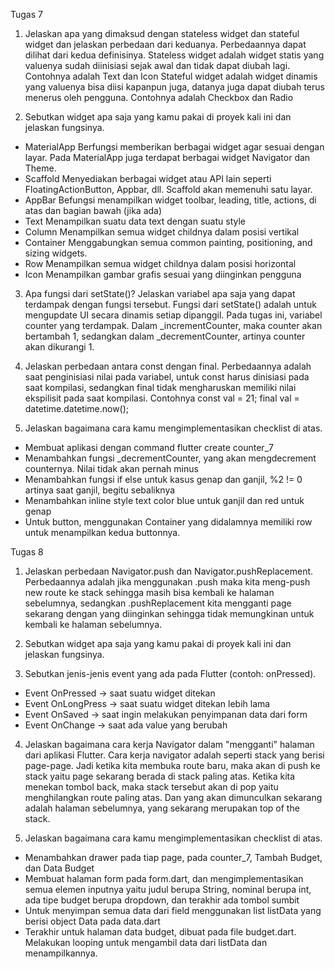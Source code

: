 Tugas 7

1. Jelaskan apa yang dimaksud dengan stateless widget dan stateful widget dan jelaskan perbedaan dari keduanya.
Perbedaannya dapat dilihat dari kedua definisinya.
Stateless widget adalah widget statis yang valuenya sudah diinisiasi sejak awal dan tidak dapat diubah lagi.
Contohnya adalah Text dan Icon
Stateful widget adalah widget dinamis yang valuenya bisa diisi kapanpun juga, datanya juga dapat diubah terus menerus oleh pengguna.
Contohnya adalah Checkbox dan Radio


2. Sebutkan widget apa saja yang kamu pakai di proyek kali ini dan jelaskan fungsinya.
- MaterialApp
Berfungsi memberikan berbagai widget agar sesuai dengan layar. Pada MaterialApp juga terdapat berbagai widget Navigator dan Theme.
- Scaffold
Menyediakan berbagai widget atau API lain seperti FloatingActionButton, Appbar, dll. Scaffold akan memenuhi satu layar. 
- AppBar
Befungsi menampilkan widget toolbar, leading, title, actions, di atas dan bagian bawah (jika ada)
- Text
Menampilkan suatu data text dengan suatu style 
- Column
Menampilkan semua widget childnya dalam posisi vertikal
- Container
Menggabungkan semua common painting, positioning, and sizing widgets.
- Row
Menampilkan semua widget childnya dalam posisi horizontal
- Icon
Menampilkan gambar grafis sesuai yang diinginkan pengguna 
 
3. Apa fungsi dari setState()? Jelaskan variabel apa saja yang dapat terdampak dengan fungsi tersebut.
Fungsi dari setState() adalah untuk mengupdate UI secara dinamis setiap dipanggil. Pada tugas ini, variabel counter yang terdampak. Dalam _incrementCounter, maka counter akan bertambah 1, sedangkan dalam _decrementCounter, artinya counter akan dikurangi 1.

4. Jelaskan perbedaan antara const dengan final.
Perbedaannya adalah saat penginisiasi nilai pada variabel, untuk const harus dinisiasi pada saat kompilasi, sedangkan final tidak mengharuskan memiliki nilai ekspilisit pada saat kompilasi.
Contohnya 
const val = 21;
final val = datetime.datetime.now();

5. Jelaskan bagaimana cara kamu mengimplementasikan checklist di atas.
- Membuat aplikasi dengan command flutter create counter_7
- Menambahkan fungsi _decrementCounter, yang akan mengdecrement counternya. Nilai tidak akan pernah minus
- Menambahkan fungsi if else untuk kasus genap dan ganjil, %2 != 0 artinya saat ganjil, begitu sebaliknya
- Menambahkan inline style text color blue untuk ganjil dan red untuk genap
- Untuk button, menggunakan Container yang didalamnya memiliki row untuk menampilkan kedua buttonnya.

Tugas 8
1. Jelaskan perbedaan Navigator.push dan Navigator.pushReplacement.
Perbedaannya adalah jika menggunakan .push maka kita meng-push new route ke stack sehingga masih bisa kembali ke halaman sebelumnya, sedangkan .pushReplacement kita mengganti page sekarang dengan yang diinginkan sehingga tidak memungkinan untuk kembali ke halaman sebelumnya.

2. Sebutkan widget apa saja yang kamu pakai di proyek kali ini dan jelaskan fungsinya.



3. Sebutkan jenis-jenis event yang ada pada Flutter (contoh: onPressed).
- Event OnPressed -> saat suatu widget ditekan
- Event OnLongPress -> saat suatu widget ditekan lebih lama
- Event OnSaved -> saat ingin melakukan penyimpanan data dari form
- Event OnChange -> saat ada value yang berubah 

4. Jelaskan bagaimana cara kerja Navigator dalam "mengganti" halaman dari aplikasi Flutter.
Cara kerja navigator adalah seperti stack yang berisi page-page. Jadi ketika kita membuka route baru, maka akan di push ke stack yaitu page sekarang berada di stack paling atas. Ketika kita menekan tombol back, maka stack tersebut akan di pop yaitu menghilangkan route paling atas. Dan yang akan dimunculkan sekarang adalah halaman sebelumnya, yang sekarang merupakan top of the stack.

5. Jelaskan bagaimana cara kamu mengimplementasikan checklist di atas.
- Menambahkan drawer pada tiap page, pada counter_7, Tambah Budget, dan Data Budget
- Membuat halaman form pada form.dart, dan mengimplementasikan semua elemen inputnya yaitu judul berupa String, nominal berupa int, ada tipe budget berupa dropdown, dan terakhir ada tombol sumbit
- Untuk menyimpan semua data dari field menggunakan list listData yang berisi object Data pada data.dart
- Terakhir untuk halaman data budget, dibuat pada file budget.dart. Melakukan looping untuk mengambil data dari listData dan menampilkannya.